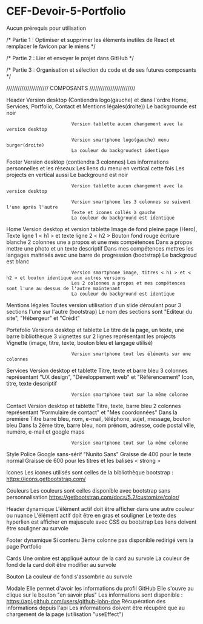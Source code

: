# CEF-Devoir-5-Portfolio

Aucun prérequis pour utilisation

/* Partie 1 : Optimiser et supprimer les éléments inutiles de React et remplacer le favicon par le miens */

/* Partie 2 : Lier et envoyer le projet dans GitHub */

/* Partie 3 : Organisation et sélection du code et de ses futures composants */


////////////////////// COMPOSANTS ////////////////////////

Header                      Version desktop (Contiendra logo(gauche) et dans l'ordre 
                            Home, Services, Portfolio, Contact et Mentions légales(droite))
                            Le backgrounde est noir

                            Version tablette aucun changement avec la version desktop

                            Version smartphone logo(gauche) menu burger(droite)
                            La couleur du backgroudest identique

Footer                      Version desktop (contiendra 3 colonnes)
                            Les informations personnelles et les réseaux
                            Les liens du menu en vertical cette fois
                            Les projects en vertical aussi
                            Le background est noir

                            Version tablette aucun changement avec la version desktop

                            Version smartphone les 3 colonnes se suivent l'une après l'autre
                            Texte et icones collés à gauche
                            La couleur du background est identique

Home                        Version desktop et version tablette
                            Image de fond pleine page (Hero), 
                            Texte ligne 1 < h1 > et texte ligne 2 < h2 >
                            Bouton fond rouge écriture blanche
                            2 colonnes une a propos et une mes compétences
                                Dans a propos mettre une photo et un texte descriptif
                                Dans mes compétences mettres les langages 
                                    maitrisés avec une barre de progression (bootstrap)
                                Le backgroud est blanc
                            
                            Version smartphone image, titres < h1 > et < h2 > et bouton identique aux autres versions
                            Les 2 colonnes a propos et mes compétences sont l'une au dessus de l'autre maintenant
                            La couleur du background est identique

Mentions légales            Toutes version utilisation d'un slide déroulant pour 3 sections l'une sur l'autre (bootstrap)
                            Le nom des sections sont "Editeur du site", "Hébergeur" et "Crédit"

Portefolio                  Versions desktop et tablette
                            Le titre de la page, un texte, une barre bibliothèque
                            3 vignettes sur 2 lignes représentant les projects
                            Vignette (image, titre, texte, bouton bleu et langage utilisé)

                            Version smartphone tout les éléments sur une colonnes

Services                    Version desktop et tablette
                            Titre, texte et barre bleu
                            3 colonnes représentant "UX design", "Développement web" et "Référencement"
                            Icon, titre, texte descriptif

                            Version smartphone tout sur la même colonne

Contact                     Version desktop et tablette
                            Titre, texte, barre bleu
                            2 colonnes représentant "Formulaire de contact" et "Mes coordonnées"
                            Dans la première Titre barre bleu, nom, e-mail, téléphone, sujet, message, bouton bleu
                            Dans la 2ème titre, barre bleu, nom prénom, adresse, code postal ville, numéro, e-mail et google maps

                            Version smartphone tout sur la même colonne

Style                       Police Google sans-sérif "Nunito Sans"
                            Graisse de 400 pour le texte normal
                            Graisse de 600 pour les titres et les balises < strong >

Icones                      Les icones utilisés sont celles de la bibliothèque bootstrap :
                            https://icons.getbootstrap.com/

Couleurs                    Les couleurs sont celles disponible avec bootstrap sans personnalisation
                            https://getbootstrap.com/docs/5.2/customize/color/

Header dynamique            L'élément actif doit être afficher dans une autre couleur ou nuance
                            L'élément actif doit être en gras et souligner
                            Le texte des hyperlien est afficher en majuscule avec CSS ou bootstrap
                            Les liens doivent être souligner au survole

Footer dynamique            Si contenu 3ème colonne pas disponible redirigé vers la page Portfolio

Cards                       Une ombre est appliqué autour de la card au survole
                            La couleur de fond de la card doit être modifier au survole

Bouton                      La couleur de fond s'assombrie au survole

Modale                      Elle permet d'avoir les informations du profil GitHub
                            Elle s'ouvre au clique sur le bouton "en savoir plus"
                            Les informations sont disponible : https://api.github.com/users/github-john-doe
                            Récupération des informations depuis l'api
                            Les informations doivent être récupéré que au chargement de la page (utilisation "useEffect")